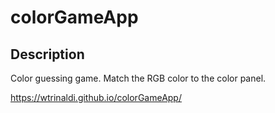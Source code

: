 # colorGameApp

## Description

Color guessing game.  Match the RGB color to the color panel.


https://wtrinaldi.github.io/colorGameApp/
